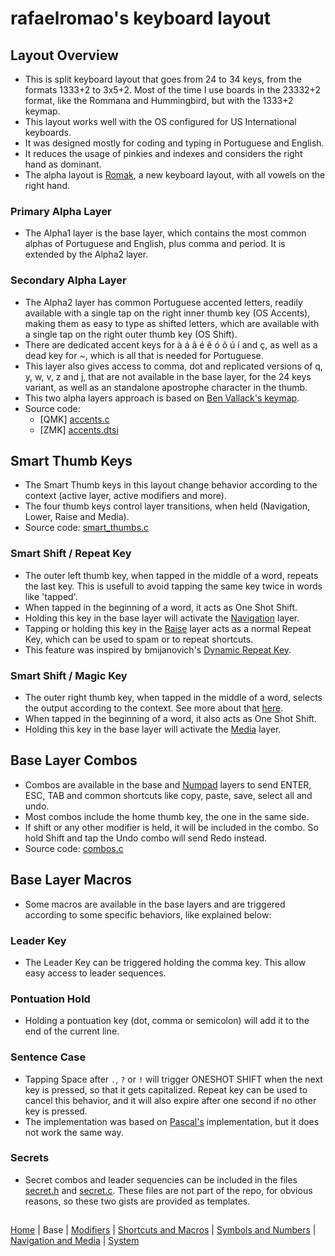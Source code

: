 # rafaelromao's keyboard layout

## Layout Overview
- This is split keyboard layout that goes from 24 to 34 keys, from the formats 1333+2 to 3x5+2. Most of the time I use boards in the 23332+2 format, like the Rommana and Hummingbird, but with the 1333+2 keymap.
- This layout works well with the OS configured for US International keyboards.
- It was designed mostly for coding and typing in Portuguese and English.
- It reduces the usage of pinkies and indexes and considers the right hand as dominant.
- The alpha layout is [Romak](https://github.com/rafaelromao/romak), a new keyboard layout, with all vowels on the right hand.

### Primary Alpha Layer
- The Alpha1 layer is the base layer, which contains the most common alphas of Portuguese and English, plus comma and period. It is extended by the Alpha2 layer.

### Secondary Alpha Layer
- The Alpha2 layer has common Portuguese accented letters, readily available with a single tap on the right inner thumb key (OS Accents), making them as easy to type as shifted letters, which are available with a single tap on the right outer thumb key (OS Shift).
- There are dedicated accent keys for à á â é ê ó ô ú í and ç, as well as a dead key for ~, which is all that is needed for Portuguese.
- This layer also gives access to comma, dot and replicated versions of q, y, w, v, z and j, that are not available in the base layer, for the 24 keys variant, as well as an standalone apostrophe character in the thumb.
- This two alpha layers approach is based on [Ben Vallack's keymap](https://youtu.be/5RN_4PQ0j1A?si=f9OkOvNdL3jE4seR).
- Source code:
  - [QMK] [accents.c](../src/qmk/users/rafaelromao/features/accents.c)
  - [ZMK] [accents.dtsi](https://github.com/rafaelromao/keyboards/blob/main/src/zmk/config/rafaelromao/features/accents.dtsi) 

## Smart Thumb Keys
- The Smart Thumb keys in this layout change behavior according to the context (active layer, active modifiers and more).
- The four thumb keys control layer transitions, when held (Navigation, Lower, Raise and Media).
- Source code: [smart_thumbs.c](../src/qmk/users/rafaelromao/features/smart_thumbs.c)

### Smart Shift / Repeat Key
- The outer left thumb key, when tapped in the middle of a word, repeats the last key. This is usefull to avoid tapping the same key twice in words like 'tapped'.
- When tapped in the beginning of a word, it acts as One Shot Shift.
- Holding this key in the base layer will activate the [Navigation](../navigation.md) layer.
- Tapping or holding this key in the [Raise](../symbols.md) layer acts as a normal Repeat Key, which can be used to spam or to repeat shortcuts. 
- This feature was inspired by bmijanovich's [Dynamic Repeat Key](https://github.com/bmijanovich/zmk-config?tab=readme-ov-file#dynamic-repeat-key).

### Smart Shift / Magic Key
- The outer right thumb key, when tapped in the middle of a word, selects the output according to the context. See more about that [here](https://github.com/rafaelromao/romak/tree/main?tab=readme-ov-file#magic-romak).
- When tapped in the beginning of a word, it also acts as One Shot Shift.
- Holding this key in the base layer will activate the [Media](../navigation.md) layer.

## Base Layer Combos
- Combos are available in the base and [Numpad](symbols.md#numpad-layer) layers to send ENTER, ESC, TAB and common shortcuts like copy, paste, save, select all and undo.
- Most combos include the home thumb key, the one in the same side.
- If shift or any other modifier is held, it will be included in the combo. So hold Shift and tap the Undo combo will send Redo instead.
- Source code: [combos.c](../src/qmk/users/rafaelromao/features/combos.c)

## Base Layer Macros
- Some macros are available in the base layers and are triggered according to some specific behaviors, like explained below:

### Leader Key
- The Leader Key can be triggered holding the comma key. This allow easy access to leader sequences.

### Pontuation Hold
- Holding a pontuation key (dot, comma or semicolon) will add it to the end of the current line.

### Sentence Case
- Tapping Space after `.`, `?` or `!` will trigger ONESHOT SHIFT when the next key is pressed, so that it gets capitalized. Repeat key can be used to cancel this behavior, and it will also expire after one second if no other key is pressed.
- The implementation was based on [Pascal's](https://github.com/getreuer/qmk-keymap) implementation, but it does not work the same way.

### Secrets
- Secret combos and leader sequencies can be included in the files [secret.h](https://gist.github.com/rafaelromao/29b444b8b0bdec5402067beb35c2bcda) and [secret.c](https://gist.github.com/rafaelromao/76be290d7d58176699b8e20859c15618). These files are not part of the repo, for obvious reasons, so these two gists are provided as templates.

##
[Home](../readme.md) | 
Base |
[Modifiers](modifiers.md) |
[Shortcuts and Macros](shortcuts.md) |
[Symbols and Numbers](symbols.md) |
[Navigation and Media](navigation.md) |
[System](system.md)
